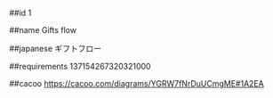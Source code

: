 ##id
1

##name
Gifts flow

##japanese
ギフトフロー

##requirements
137154267320321000

##cacoo
https://cacoo.com/diagrams/YGRW7fNrDuUCmgME#1A2EA

